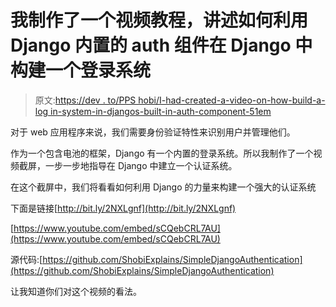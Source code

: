 # 我制作了一个视频教程，讲述如何利用 Django 内置的 auth 组件在 Django 中构建一个登录系统

> 原文:[https://dev . to/PPS hobi/I-had-created-a-video-on-how-build-a-log in-system-in-djangos-built-in-auth-component-51em](https://dev.to/ppshobi/i-have-created-a-video-on-how-to-build-a-login-system-in-django-by-leveraging-djangos-built-in-auth-component-51em)

对于 web 应用程序来说，我们需要身份验证特性来识别用户并管理他们。

作为一个包含电池的框架，Django 有一个内置的登录系统。所以我制作了一个视频截屏，一步一步地指导在 Django 中建立一个认证系统。

在这个截屏中，我们将看看如何利用 Django 的力量来构建一个强大的认证系统

下面是链接[http://bit.ly/2NXLgnf](http://bit.ly/2NXLgnf)

[https://www.youtube.com/embed/sCQebCRL7AU](https://www.youtube.com/embed/sCQebCRL7AU)

源代码:[https://github.com/ShobiExplains/SimpleDjangoAuthentication](https://github.com/ShobiExplains/SimpleDjangoAuthentication)

让我知道你们对这个视频的看法。